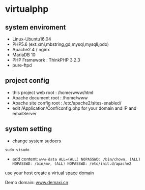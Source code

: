 # virtualphp
## system enviroment
* Linux-Ubuntu16.04
* PHP5.6 (ext:xml,mbstring,gd,mysql,mysqli,pdo)
* Apache2.4 / nginx
* MariaDB 10
* PHP Framework : ThinkPHP 3.2.3
* pure-ftpd
## project config
* this project web root : /home/www/html
* Apache document root : /home/www
* Apache site config root : /etc/apache2/sites-enabled/
* edit /Application/Conf/config.php for your domain and IP and emailServer
## system setting
* change system sudoers
```console
sudo visudo
```
* add content:  `www-data ALL=(ALL) NOPASSWD: /bin/chown, (ALL) NOPASSWD: /bin/mv, (ALL) NOPASSWD: /etc/init.d/apache2`


use your host create a virtual space domain

Demo domain: <a title="demaxi virtualhost" href="http://www.demaxi.cn/" target="_blank">www.demaxi.cn</a>
